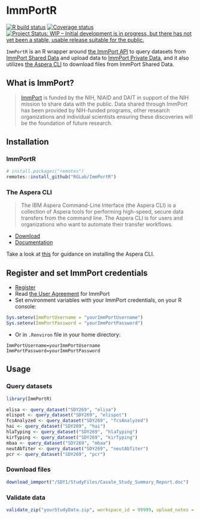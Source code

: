 ImmPortR
================

<!-- README.md is generated from README.Rmd. Please edit that file -->

<!-- badges: start -->

[![R build
status](https://github.com/RGLab/ImmPortR/workflows/R-CMD-check/badge.svg)](https://github.com/RGLab/ImmPortR/actions)
[![Coverage
status](https://codecov.io/gh/RGLab/ImmPortR/branch/master/graph/badge.svg)](https://codecov.io/github/RGLab/ImmPortR?branch=master)
[![Project Status: WIP – Initial development is in progress, but there
has not yet been a stable, usable release suitable for the
public.](https://www.repostatus.org/badges/latest/wip.svg)](https://www.repostatus.org/#wip)
<!-- badges: end -->

`ImmPortR` is an R wrapper around [the ImmPort
API](http://docs.immport.org/#API/DataQueryAPI/dataqueryapi/) to query
datasets from [ImmPort Shared Data](https://www.immport.org/shared/home)
and upload data to [ImmPort Private
Data](https://immport.niaid.nih.gov/home), and it also utilizes [the
Aspera
CLI](https://www.ibm.com/support/fixcentral/swg/selectFixes?parent=ibm~Other%20software&product=ibm/Other%20software/IBM%20Aspera%20CLI&release=All&platform=All&function=all)
to download files from ImmPort Shared Data.

## What is ImmPort?

> [ImmPort](http://immport.org) is funded by the NIH, NIAID and DAIT in
> support of the NIH mission to share data with the public. Data shared
> through ImmPort has been provided by NIH-funded programs, other
> research organizations and individual scientists ensuring these
> discoveries will be the foundation of future research.

## Installation

### ImmPortR

``` r
# install.packages("remotes")
remotes::install_github("RGLab/ImmPortR")
```

### The Aspera CLI

> The IBM Aspera Command-Line Interface (the Aspera CLI) is a collection
> of Aspera tools for performing high-speed, secure data transfers from
> the command line. The Aspera CLI is for users and organizations who
> want to automate their transfer workflows.

  - [Download](https://www.ibm.com/support/fixcentral/swg/selectFixes?parent=ibm~Other%20software&product=ibm/Other%20software/IBM%20Aspera%20CLI&release=All&platform=All&function=all)
  - [Documentation](https://www.ibm.com/support/knowledgecenter/SS4F2E_3.9/navigation/cli_welcome.html)

Take a look at
[this](https://github.com/RGLab/ImmPortR/blob/master/.github/workflows/R-CMD-check.yaml#L34-L52)
for guidance on installing the Aspera CLI.

## Register and set ImmPort credentials

  - [Register](https://immport-user-admin.niaid.nih.gov:8443/registrationuser/registration)
  - Read [the User Agreement](http://www.immport.org/agreement) for
    ImmPort
  - Set environment variables with your ImmPort credentials, on your R
    console:

<!-- end list -->

``` r
Sys.setenv(ImmPortUsername = "yourImmPortUsername")
Sys.setenv(ImmPortPassword = "yourImmPortPassword")
```

  - Or in `.Renviron` file in your home directory:

<!-- end list -->

    ImmPortUsername=yourImmPortUsername
    ImmPortPassword=yourImmPortPassword

## Usage

### Query datasets

``` r
library(ImmPortR)

elisa <- query_dataset("SDY269", "elisa")
elispot <- query_dataset("SDY269", "elispot")
fcsAnalyzed <- query_dataset("SDY269", "fcsAnalyzed")
hai <- query_dataset("SDY269", "hai")
hlaTyping <- query_dataset("SDY269", "hlaTyping")
kirTyping <- query_dataset("SDY269", "kirTyping")
mbaa <- query_dataset("SDY269", "mbaa")
neutAbTiter <- query_dataset("SDY269", "neutAbTiter")
pcr <- query_dataset("SDY269", "pcr")
```

### Download files

``` r
download_immport("/SDY1/StudyFiles/Casale_Study_Summary_Report.doc")
```

### Validate data

``` r
validate_zip("yourStudyData.zip", workspace_id = 99999, upload_notes = "for SDY9999")
```
